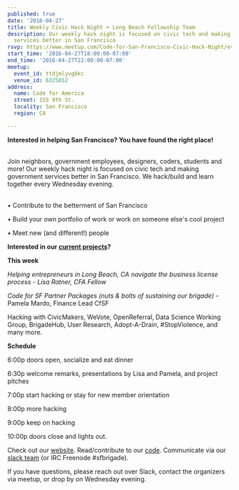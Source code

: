 ```yaml
---
published: true
date: '2016-04-27'
title: Weekly Civic Hack Night + Long Beach Fellowship Team
description: Our weekly hack night is focused on civic tech and making government
  services better in San Francisco
rsvp: https://www.meetup.com/Code-for-San-Francisco-Civic-Hack-Night/events/229543674/
start_time: '2016-04-27T18:00:00-07:00'
end_time: '2016-04-27T22:00:00-07:00'
meetup:
  event_id: ttdjmlyvgbkc
  venue_id: 6325852
address:
  name: Code for America
  street: 155 9th St.
  locality: San Francisco
  region: CA

---
```

<!-- imported via scripts/generate-events-from-meetup -->
<p><b>Interested in helping San Francisco? You have found the right place! </b></p> <p><br/>Join neighbors, government employees, designers, coders, students and more! Our weekly hack night is focused on civic tech and making government services better in San Francisco. We hack/build and learn together every Wednesday evening.</p> <p><br/>• Contribute to the betterment of San Francisco</p> <p>• Build your own portfolio of work or work on someone else's cool project</p> <p>• Meet new (and different!) people</p> <p><b>Interested in our <a href="http://codeforsanfrancisco.org/projects/">current projects</a>?</b></p> <p><b>This week</b></p> <p><i>Helping entrepreneurs in Long Beach, CA navigate the business license process - Lisa Ratner, CFA Fellow</i></p> <p><i>Code for SF Partner Packages (nuts &amp; bolts of sustaining our brigade)</i> - Pamela Mardo, Finance Lead CfSF</p> <p>Hacking with CivicMakers, WeVote, OpenReferral, Data Science Working Group, BrigadeHub, User Research, Adopt-A-Drain, #StopViolence, and many more.</p> <p><b>Schedule</b></p> <p>6:00p doors open, socialize and eat dinner</p> <p>6:30p welcome remarks, presentations by Lisa and Pamela, and project pitches</p> <p>7:00p start hacking or stay for new member orientation</p> <p>8:00p more hacking</p> <p>9:00p keep on hacking</p> <p>10:00p doors close and lights out.</p> <p>Check out our <a href="http://codeforsanfrancisco.org/">website</a>. Read/contribute to our <a href="https://github.com/sfbrigade">code</a>. Communicate via our <a href="http://c4a.me/cfsfslack">slack team</a> (or IRC Freenode #sfbrigade). </p> <p>If you have questions, please reach out over Slack, contact the organizers via meetup, or drop by on Wednesday evening.</p> 

